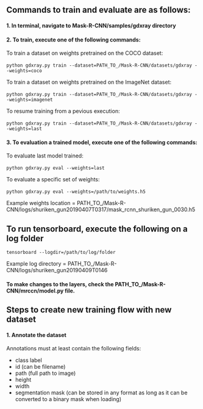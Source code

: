 ## Commands to train and evaluate are as follows:

#### 1. In terminal, navigate to Mask-R-CNN/samples/gdxray directory

#### 2. To train, execute one of the following commands:

  To train a dataset on weights pretrained on the COCO dataset: <br><br>
  ` python gdxray.py train --dataset=PATH_TO_/Mask-R-CNN/datasets/gdxray --weights=coco `

  To train a dataset on weights pretrained on the ImageNet dataset: <br><br>
  ` python gdxray.py train --dataset=PATH_TO_/Mask-R-CNN/datasets/gdxray --weights=imagenet `

  To resume training from a pevious execution: <br><br>
  ` python gdxray.py train --dataset=PATH_TO_/Mask-R-CNN/datasets/gdxray --weights=last `

#### 3. To evaluation a trained model, execute one of the following commands:

  To evaluate last model trained: <br><br>
  ` python gdxray.py eval --weights=last `
  
  To evaluate a specific set of weights: <br><br>
  ` python gdxray.py eval --weights=/path/to/weights.h5 `

  Example weights location = PATH_TO_/Mask-R-CNN/logs/shuriken_gun20190407T0317/mask_rcnn_shuriken_gun_0030.h5

## To run tensorboard, execute the following on a log folder
  ` tensorboard --logdir=/path/to/log/folder `
  
  Example log directory = PATH_TO_/Mask-R-CNN/logs/shuriken_gun20190409T0146
  
#### To make changes to the layers, check the PATH_TO_/Mask-R-CNN/mrccn/model.py file.

## Steps to create new training flow with new dataset
#### 1. Annotate the dataset
Annotations must at least contain the following fields:
  * class label
  * id (can be filename)
  * path (full path to image)
  * height
  * width
  * segmentation mask (can be stored in any format as long as it can be converted to a binary mask when loading) 
